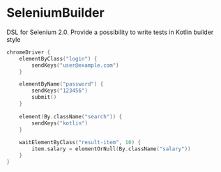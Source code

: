 # SeleniumBuilder
DSL for Selenium 2.0. Provide a possibility to write tests in Kotlin builder style
```kotlin
chromeDriver { 
    elementByClass("login") {
        sendKeys("user@example.com")
    }

    elementByName("password") {
        sendKeys("123456")
        submit()
    }
    
    element(By.className("search")) {
        sendKeys("kotlin")
    }
    
    waitElementByClass("result-item", 10) {
        item.salary = elementOrNull(By.className("salary"))
    }
}
```
